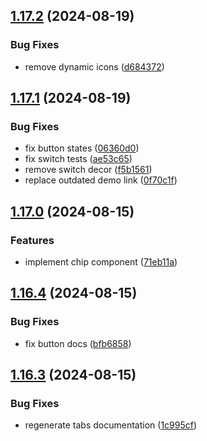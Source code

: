 ## [1.17.2](https://github.com/acronis/ui-component-library/compare/v1.17.1...v1.17.2) (2024-08-19)


### Bug Fixes

* remove dynamic icons ([d684372](https://github.com/acronis/ui-component-library/commit/d6843720530ff00a1a342fe3414f893239ea931d))

## [1.17.1](https://github.com/acronis/ui-component-library/compare/v1.17.0...v1.17.1) (2024-08-19)


### Bug Fixes

* fix button states ([06360d0](https://github.com/acronis/ui-component-library/commit/06360d062afeb34c4034f2f02d443c41622c7b0b))
* fix switch tests ([ae53c65](https://github.com/acronis/ui-component-library/commit/ae53c65627a2cce64b783b83a2048c8114511a06))
* remove switch decor ([f5b1561](https://github.com/acronis/ui-component-library/commit/f5b156157f90b50f2d6534a85185f74d5d19c39a))
* replace outdated demo link ([0f70c1f](https://github.com/acronis/ui-component-library/commit/0f70c1fd76b63e3d03b0e2f5990d4e2fcf15d687))

## [1.17.0](https://github.com/acronis/ui-component-library/compare/v1.16.4...v1.17.0) (2024-08-15)


### Features

* implement chip component ([71eb11a](https://github.com/acronis/ui-component-library/commit/71eb11a0796505968d1e820e2348ed802de108bb))

## [1.16.4](https://github.com/acronis/ui-component-library/compare/v1.16.3...v1.16.4) (2024-08-15)


### Bug Fixes

* fix button docs ([bfb6858](https://github.com/acronis/ui-component-library/commit/bfb685859e17a61e4918e641abc88c989fe6cd43))

## [1.16.3](https://github.com/acronis/ui-component-library/compare/v1.16.2...v1.16.3) (2024-08-15)


### Bug Fixes

* regenerate tabs documentation ([1c995cf](https://github.com/acronis/ui-component-library/commit/1c995cfcc15aed9856e424cb5de1db463b859df7))

